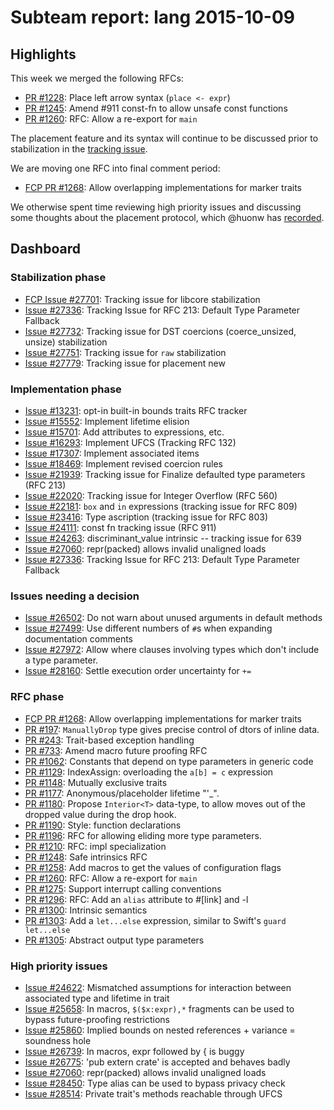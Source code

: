 # Subteam report: lang 2015-10-09

## Highlights

This week we merged the following RFCs:

- [PR #1228](https://github.com/rust-lang/rfcs/pull/1228):
  Place left arrow syntax (`place <- expr`)
- [PR #1245](https://github.com/rust-lang/rfcs/pull/1245):
  Amend #911 const-fn to allow unsafe const functions
- [PR #1260](https://github.com/rust-lang/rfcs/pull/1260):
  RFC: Allow a re-export for `main`

The placement feature and its syntax will continue to be discussed
prior to stabilization in the
[tracking issue](https://github.com/rust-lang/rust/issues/27779).

We are moving one RFC into final comment period:

- [FCP PR #1268](https://github.com/rust-lang/rfcs/pull/1268):
  Allow overlapping implementations for marker traits

We otherwise spent time reviewing high priority issues and discussing
some thoughts about the placement protocol, which @huonw has
[recorded](https://github.com/rust-lang/rust/issues/27779#issuecomment-146711893).

## Dashboard

### Stabilization phase

- [FCP Issue #27701](https://github.com/rust-lang/rust/issues/27701):
  Tracking issue for libcore stabilization
- [Issue #27336](https://github.com/rust-lang/rust/issues/27336):
  Tracking Issue for RFC 213: Default Type Parameter Fallback
- [Issue #27732](https://github.com/rust-lang/rust/issues/27732):
  Tracking issue for DST coercions (coerce_unsized, unsize) stabilization
- [Issue #27751](https://github.com/rust-lang/rust/issues/27751):
  Tracking issue for `raw` stabilization
- [Issue #27779](https://github.com/rust-lang/rust/issues/27779):
  Tracking issue for placement new

### Implementation phase

- [Issue #13231](https://github.com/rust-lang/rust/issues/13231):
  opt-in built-in bounds traits RFC tracker
- [Issue #15552](https://github.com/rust-lang/rust/issues/15552):
  Implement lifetime elision
- [Issue #15701](https://github.com/rust-lang/rust/issues/15701):
  Add attributes to expressions, etc.
- [Issue #16293](https://github.com/rust-lang/rust/issues/16293):
  Implement UFCS (Tracking RFC 132)
- [Issue #17307](https://github.com/rust-lang/rust/issues/17307):
  Implement associated items
- [Issue #18469](https://github.com/rust-lang/rust/issues/18469):
  Implement revised coercion rules
- [Issue #21939](https://github.com/rust-lang/rust/issues/21939):
  Tracking issue for Finalize defaulted type parameters (RFC 213)
- [Issue #22020](https://github.com/rust-lang/rust/issues/22020):
  Tracking issue for Integer Overflow (RFC 560)
- [Issue #22181](https://github.com/rust-lang/rust/issues/22181):
  `box` and `in` expressions (tracking issue for RFC 809)
- [Issue #23416](https://github.com/rust-lang/rust/issues/23416):
  Type ascription (tracking issue for RFC 803)
- [Issue #24111](https://github.com/rust-lang/rust/issues/24111):
  const fn tracking issue (RFC 911)
- [Issue #24263](https://github.com/rust-lang/rust/issues/24263):
  discriminant_value intrinsic -- tracking issue for 639
- [Issue #27060](https://github.com/rust-lang/rust/issues/27060):
  repr(packed) allows invalid unaligned loads
- [Issue #27336](https://github.com/rust-lang/rust/issues/27336):
  Tracking Issue for RFC 213: Default Type Parameter Fallback

### Issues needing a decision

- [Issue #26502](https://github.com/rust-lang/rust/pull/26502):
  Do not warn about unused arguments in default methods
- [Issue #27499](https://github.com/rust-lang/rust/pull/27499):
  Use different numbers of `#`s when expanding documentation comments
- [Issue #27972](https://github.com/rust-lang/rust/pull/27972):
  Allow where clauses involving types which don't include a type parameter.
- [Issue #28160](https://github.com/rust-lang/rust/issues/28160):
  Settle execution order uncertainty for `+=`

### RFC phase

- [FCP PR #1268](https://github.com/rust-lang/rfcs/pull/1268):
  Allow overlapping implementations for marker traits
- [PR #197](https://github.com/rust-lang/rfcs/pull/197):
  `ManuallyDrop` type gives precise control of dtors of inline data.
- [PR #243](https://github.com/rust-lang/rfcs/pull/243):
  Trait-based exception handling
- [PR #733](https://github.com/rust-lang/rfcs/pull/733):
  Amend macro future proofing RFC
- [PR #1062](https://github.com/rust-lang/rfcs/pull/1062):
  Constants that depend on type parameters in generic code
- [PR #1129](https://github.com/rust-lang/rfcs/pull/1129):
  IndexAssign: overloading the `a[b] = c` expression
- [PR #1148](https://github.com/rust-lang/rfcs/pull/1148):
  Mutually exclusive traits
- [PR #1177](https://github.com/rust-lang/rfcs/pull/1177):
  Anonymous/placeholder lifetime "'_".
- [PR #1180](https://github.com/rust-lang/rfcs/pull/1180):
  Propose `Interior<T>` data-type, to allow moves out of the dropped value during the drop hook.
- [PR #1190](https://github.com/rust-lang/rfcs/pull/1190):
  Style: function declarations
- [PR #1196](https://github.com/rust-lang/rfcs/pull/1196):
  RFC for allowing eliding more type parameters.
- [PR #1210](https://github.com/rust-lang/rfcs/pull/1210):
  RFC: impl specialization
- [PR #1248](https://github.com/rust-lang/rfcs/pull/1248):
  Safe intrinsics RFC
- [PR #1258](https://github.com/rust-lang/rfcs/pull/1258):
  Add macros to get the values of configuration flags
- [PR #1260](https://github.com/rust-lang/rfcs/pull/1260):
  RFC: Allow a re-export for `main`
- [PR #1275](https://github.com/rust-lang/rfcs/pull/1275):
  Support interrupt calling conventions
- [PR #1296](https://github.com/rust-lang/rfcs/pull/1296):
  RFC: Add an `alias` attribute to #[link] and -l
- [PR #1300](https://github.com/rust-lang/rfcs/pull/1300):
  Intrinsic semantics
- [PR #1303](https://github.com/rust-lang/rfcs/pull/1303):
  Add a `let...else` expression, similar to Swift's `guard let...else`
- [PR #1305](https://github.com/rust-lang/rfcs/pull/1305):
  Abstract output type parameters

### High priority issues

- [Issue #24622](https://github.com/rust-lang/rust/issues/24622):
  Mismatched assumptions for interaction between associated type and lifetime in trait
- [Issue #25658](https://github.com/rust-lang/rust/issues/25658):
  In macros, `$($x:expr),*` fragments can be used to bypass future-proofing restrictions
- [Issue #25860](https://github.com/rust-lang/rust/issues/25860):
  Implied bounds on nested references + variance = soundness hole
- [Issue #26739](https://github.com/rust-lang/rust/issues/26739):
  In macros, expr followed by { is buggy
- [Issue #26775](https://github.com/rust-lang/rust/issues/26775):
  'pub extern crate' is accepted and behaves badly
- [Issue #27060](https://github.com/rust-lang/rust/issues/27060):
  repr(packed) allows invalid unaligned loads
- [Issue #28450](https://github.com/rust-lang/rust/issues/28450):
  Type alias can be used to bypass privacy check
- [Issue #28514](https://github.com/rust-lang/rust/issues/28514):
  Private trait's methods reachable through UFCS
